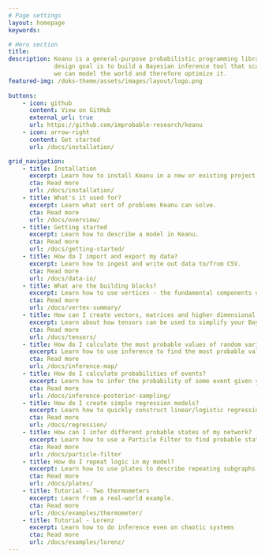 ```yaml
---
# Page settings
layout: homepage
keywords:

# Hero section
title: 
description: Keanu is a general-purpose probabilistic programming library. The main
             design goal is to build a Bayesian inference tool that scales to a point where
             we can model the world and therefore optimize it.
featured-img: /doks-theme/assets/images/layout/logo.png
             
buttons:
    - icon: github
      content: View on GitHub
      external_url: true
      url: https://github.com/improbable-research/keanu
    - icon: arrow-right
      content: Get started
      url: /docs/installation/

grid_navigation:
    - title: Installation
      excerpt: Learn how to install Keanu in a new or existing project.
      cta: Read more
      url: /docs/installation/
    - title: What's it used for?
      excerpt: Learn what sort of problems Keanu can solve.
      cta: Read more
      url: /docs/overview/
    - title: Getting started
      excerpt: Learn how to describe a model in Keanu.
      cta: Read more
      url: /docs/getting-started/
    - title: How do I import and export my data?
      excerpt: Learn how to ingest and write out data to/from CSV.
      cta: Read more
      url: /docs/data-io/
    - title: What are the building blocks?
      excerpt: Learn how to use vertices - the fundamental components of models in Keanu.
      cta: Read more
      url: /docs/vertex-summary/
    - title: How can I create vectors, matrices and higher dimensional arrays? 
      excerpt: Learn about how tensors can be used to simplify your Bayesian network.
      cta: Read more
      url: /docs/tensors/
    - title: How do I calculate the most probable values of random variables in my model?
      excerpt: Learn how to use inference to find the most probable values for random variables given your data.
      cta: Read more
      url: /docs/inference-map/
    - title: How do I calculate probabilities of events?
      excerpt: Learn how to infer the probability of some event given your data.
      cta: Read more
      url: /docs/inference-posterior-sampling/
    - title: How do I create simple regression models?
      excerpt: Learn how to quickly construct linear/logistic regression models.
      cta: Read more
      url: /docs/regression/
    - title: How can I infer different probable states of my network?
      excerpt: Learn how to use a Particle Filter to find probable states for your network.
      cta: Read more
      url: /docs/particle-filter
    - title: How do I repeat logic in my model?
      excerpt: Learn how to use plates to describe repeating subgraphs in Keanu or to do time series modelling.
      cta: Read more
      url: /docs/plates/
    - title: Tutorial - Two thermometers
      excerpt: Learn from a real-world example.
      cta: Read more
      url: /docs/examples/thermometer/
    - title: Tutorial - Lorenz
      excerpt: Learn how to do inference even on chaotic systems
      cta: Read more
      url: /docs/examples/lorenz/     
---
```



